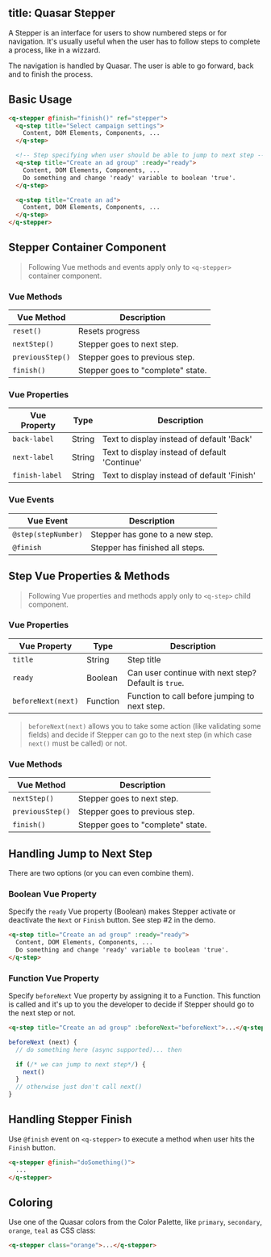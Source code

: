 title: Quasar Stepper
---
A Stepper is an interface for users to show numbered steps or for navigation. It's usually useful when the user has to follow steps to complete a process, like in a wizzard.

<input type="hidden" data-fullpage-demo="web-components/stepper">

The navigation is handled by Quasar. The user is able to go forward, back and to finish the process.

## Basic Usage

``` html
<q-stepper @finish="finish()" ref="stepper">
  <q-step title="Select campaign settings">
    Content, DOM Elements, Components, ...
  </q-step>

  <!-- Step specifying when user should be able to jump to next step -->
  <q-step title="Create an ad group" :ready="ready">
    Content, DOM Elements, Components, ...
    Do something and change 'ready' variable to boolean 'true'.
  </q-step>

  <q-step title="Create an ad">
    Content, DOM Elements, Components, ...
  </q-step>
</q-stepper>
```

## Stepper Container Component
> Following Vue methods and events apply only to `<q-stepper>` container component.

### Vue Methods
| Vue Method | Description |
| --- | --- |
| `reset()` | Resets progress |
| `nextStep()` | Stepper goes to next step. |
| `previousStep()` | Stepper goes to previous step. |
| `finish()` | Stepper goes to "complete" state. |

### Vue Properties
| Vue Property | Type | Description |
| --- | --- | --- |
| `back-label` | String | Text to display instead of default 'Back' |
| `next-label` | String | Text to display instead of default 'Continue' |
| `finish-label` | String | Text to display instead of default 'Finish' |

### Vue Events
| Vue Event | Description |
| --- | --- |
| `@step(stepNumber)` | Stepper has gone to a new step. |
| `@finish` | Stepper has finished all steps. |


## Step Vue Properties & Methods
> Following Vue properties and methods apply only to `<q-step>` child component.

### Vue Properties
| Vue Property | Type | Description |
| --- | --- | --- |
| `title` | String | Step title |
| `ready` | Boolean | Can user continue with next step? Default is `true`. |
| `beforeNext(next)` | Function | Function to call before jumping to next step. |

> `beforeNext(next)` allows you to take some action (like validating some fields) and decide if Stepper can go to the next step (in which case `next()` must be called) or not.

### Vue Methods
| Vue Method | Description |
| --- | --- |
| `nextStep()` | Stepper goes to next step. |
| `previousStep()` | Stepper goes to previous step. |
| `finish()` | Stepper goes to "complete" state. |

## Handling Jump to Next Step
There are two options (or you can even combine them).

### Boolean Vue Property
Specify the `ready` Vue property (Boolean) makes Stepper activate or deactivate the `Next` or `Finish` button. See step #2 in the demo.

``` html
<q-step title="Create an ad group" :ready="ready">
  Content, DOM Elements, Components, ...
  Do something and change 'ready' variable to boolean 'true'.
</q-step>
```

### Function Vue Property
Specify `beforeNext` Vue property by assigning it to a Function. This function is called and it's up to you the developer to decide if Stepper should go to the next step or not.

``` html
<q-step title="Create an ad group" :beforeNext="beforeNext">...</q-step>
```
``` js
beforeNext (next) {
  // do something here (async supported)... then

  if (/* we can jump to next step*/) {
    next()
  }
  // otherwise just don't call next()
}
```

## Handling Stepper Finish
Use `@finish` event on `<q-stepper>` to execute a method when user hits the `Finish` button.
``` html
<q-stepper @finish="doSomething()">
  ...
</q-stepper>
```

## Coloring
Use one of the Quasar colors from the Color Palette, like `primary`, `secondary`, `orange`, `teal` as CSS class:

``` html
<q-stepper class="orange">...</q-stepper>
```
